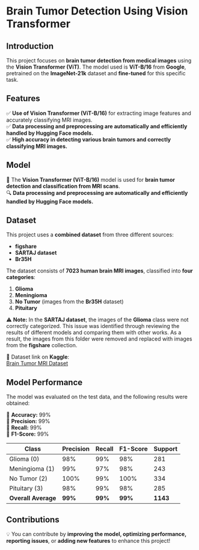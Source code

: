 # **Brain Tumor Detection Using Vision Transformer**  

## **Introduction**  

This project focuses on **brain tumor detection from medical images** using the **Vision Transformer (ViT)**. The model used is **ViT-B/16** from **Google**, pretrained on the **ImageNet-21k** dataset and **fine-tuned** for this specific task.  

## **Features**  

✅ **Use of Vision Transformer (ViT-B/16)** for extracting image features and accurately classifying MRI images.  
✅ **Data processing and preprocessing are automatically and efficiently handled by Hugging Face models.**  
✅ **High accuracy in detecting various brain tumors and correctly classifying MRI images.**  

## **Model**  

🧠 The **Vision Transformer (ViT-B/16)** model is used for **brain tumor detection and classification from MRI scans**.  
🔍 **Data processing and preprocessing are automatically and efficiently handled by Hugging Face models.**  

## **Dataset**  

This project uses a **combined dataset** from three different sources:  

- **figshare**  
- **SARTAJ dataset**  
- **Br35H**  

The dataset consists of **7023 human brain MRI images**, classified into **four categories**:  
1. **Glioma**  
2. **Meningioma**  
3. **No Tumor** (images from the **Br35H** dataset)  
4. **Pituitary**  

⚠ **Note:** In the **SARTAJ dataset**, the images of the **Glioma** class were not correctly categorized. This issue was identified through reviewing the results of different models and comparing them with other works. As a result, the images from this folder were removed and replaced with images from the **figshare** collection.  

📂 Dataset link on **Kaggle**:  
[Brain Tumor MRI Dataset](https://www.kaggle.com/datasets/masoudnickparvar/brain-tumor-mri-dataset)  

## **Model Performance**  

The model was evaluated on the test data, and the following results were obtained:  

🔹 **Accuracy:** 99%  
🔹 **Precision:** 99%  
🔹 **Recall:** 99%  
🔹 **F1-Score:** 99%  

| Class | Precision | Recall | F1-Score | Support |
|-------|-----------|--------|----------|---------|
| Glioma (0) | 98% | 99% | 98% | 281 |
| Meningioma (1) | 99% | 97% | 98% | 243 |
| No Tumor (2) | 100% | 99% | 100% | 334 |
| Pituitary (3) | 98% | 99% | 98% | 285 |
| **Overall Average** | **99%** | **99%** | **99%** | **1143** |

## **Contributions**  

💡 You can contribute by **improving the model, optimizing performance, reporting issues**, or **adding new features** to enhance this project!
